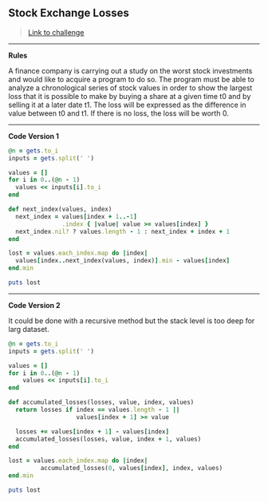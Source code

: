 ## Stock Exchange Losses

> [Link to challenge](https://www.codingame.com/ide/puzzle/stock-exchange-losses)

---

**Rules**

A finance company is carrying out a study on the worst stock investments and would like to acquire a program to do so. The program must be able to analyze a chronological series of stock values in order to show the largest loss that it is possible to make by buying a share at a given time t0 and by selling it at a later date t1. The loss will be expressed as the difference in value between t0 and t1. If there is no loss, the loss will be worth 0.

---

**Code Version 1**

```ruby
@n = gets.to_i
inputs = gets.split(' ')

values = []
for i in 0..(@n - 1)
  values << inputs[i].to_i
end

def next_index(values, index)
  next_index = values[index + 1..-1]
               .index { |value| value >= values[index] }
  next_index.nil? ? values.length - 1 : next_index + index + 1
end

lost = values.each_index.map do |index|
  values[index..next_index(values, index)].min - values[index]
end.min

puts lost
```

---

**Code Version 2**

It could be done with a recursive method but the stack level is too deep for larg dataset.

```ruby
@n = gets.to_i
inputs = gets.split(' ')

values = []
for i in 0..(@n - 1)
    values << inputs[i].to_i
end

def accumulated_losses(losses, value, index, values)
  return losses if index == values.length - 1 ||
                   values[index + 1] >= value

  losses += values[index + 1] - values[index]
  accumulated_losses(losses, value, index + 1, values)
end

lost = values.each_index.map do |index|
         accumulated_losses(0, values[index], index, values)
end.min

puts lost
```
